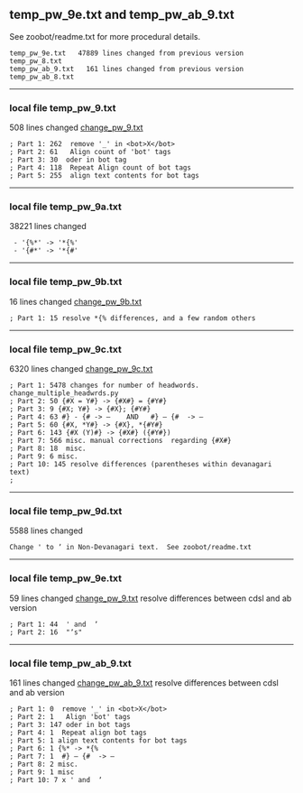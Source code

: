 ## temp_pw_9e.txt and temp_pw_ab_9.txt
See zoobot/readme.txt for more procedural details.
``` 
temp_pw_9e.txt   47889 lines changed from previous version temp_pw_8.txt
temp_pw_ab_9.txt   161 lines changed from previous version temp_pw_ab_8.txt
```
---------------------------------------------------------
### local file temp_pw_9.txt
508 lines changed
[change_pw_9.txt](https://github.com/sanskrit-lexicon/PWK/blob/master/pwkissues/issue88/change_pw_9.txt)
```
; Part 1: 262  remove '_' in <bot>X</bot>
; Part 2: 61   Align count of 'bot' tags
; Part 3: 30  oder in bot tag
; Part 4: 118  Repeat Align count of bot tags
; Part 5: 255  align text contents for bot tags
```
--------------------------------------------------------
### local file temp_pw_9a.txt
38221 lines changed
```
 - '{%*' -> '*{%'
 - '{#*' -> '*{#'
 ```
--------------------------------------------------------
### local file temp_pw_9b.txt
16 lines changed
[change_pw_9b.txt](https://github.com/sanskrit-lexicon/PWK/blob/master/pwkissues/issue88/change_pw_9b.txt)
```
; Part 1: 15 resolve *{% differences, and a few random others
```
--------------------------------------------------------
### local file temp_pw_9c.txt
6320 lines changed
[change_pw_9c.txt](https://github.com/sanskrit-lexicon/PWK/blob/master/pwkissues/issue88/change_pw_9c.txt)
```
; Part 1: 5478 changes for number of headwords.  change_multiple_headwrds.py
; Part 2: 50 {#X = Y#} -> {#X#} = {#Y#}
; Part 3: 9 {#X; Y#} -> {#X}; {#Y#}
; Part 4: 63 #} - {# -> —    AND   #} — {#  -> —
; Part 5: 60 {#X, *Y#} -> {#X}, *{#Y#}
; Part 6: 143 {#X (Y)#} -> {#X#} ({#Y#})
; Part 7: 566 misc. manual corrections  regarding {#X#}
; Part 8: 18  misc.
; Part 9: 6 misc.
; Part 10: 145 resolve differences (parentheses within devanagari text)
;
```

--------------------------------------------------------
### local file temp_pw_9d.txt
5588 lines changed
```
Change ' to ʼ in Non-Devanagari text.  See zoobot/readme.txt
```
--------------------------------------------------------
### local file temp_pw_9e.txt
59 lines changed
[change_pw_9.txt](https://github.com/sanskrit-lexicon/PWK/blob/master/pwkissues/issue88/change_pw_9.txt)  resolve differences between cdsl and ab version
```
; Part 1: 44  ' and  ʼ
; Part 2: 16  "ʼs"
```
--------------------------------------------------------
### local file temp_pw_ab_9.txt  
161 lines changed
[change_pw_ab_9.txt](https://github.com/sanskrit-lexicon/PWK/blob/master/pwkissues/issue88/change_pw_ab_9.txt)
resolve differences between cdsl and ab version
```
; Part 1: 0  remove '_' in <bot>X</bot>
; Part 2: 1   Align 'bot' tags
; Part 3: 147 oder in bot tags
; Part 4: 1  Repeat align bot tags
; Part 5: 1 align text contents for bot tags
; Part 6: 1 {%* -> *{%
; Part 7: 1  #} — {#  -> —
; Part 8: 2 misc.
; Part 9: 1 misc
; Part 10: 7 x ' and  ʼ

```


